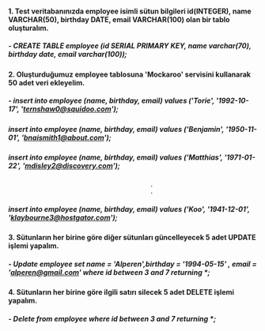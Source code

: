 
#### 1. Test veritabanınızda employee isimli sütun bilgileri id(INTEGER), name VARCHAR(50), birthday DATE, email VARCHAR(100) olan bir tablo oluşturalım.
 ##### -   CREATE TABLE employee (id SERIAL PRIMARY KEY, name varchar(70), birthday date, email varchar(100));
 
#### 2. Oluşturduğumuz employee tablosuna 'Mockaroo' servisini kullanarak 50 adet veri ekleyelim.
 #####  - insert into employee (name, birthday, email) values ('Torie', '1992-10-17', 'ternshaw0@squidoo.com');
 #####    insert into employee (name, birthday, email) values ('Benjamin', '1950-11-01', 'bnaismith1@about.com');
 #####    insert into employee (name, birthday, email) values ('Matthias', '1971-01-22', 'mdisley2@discovery.com');
                                            .
                                            .
 #####    insert into employee (name, birthday, email) values ('Koo', '1941-12-01', 'klaybourne3@hostgator.com');
          
#### 3. Sütunların her birine göre diğer sütunları güncelleyecek 5 adet UPDATE işlemi yapalım.
 #####  - Update employee set name = 'Alperen',birthday = '1994-05-15' , email = 'alperen@gmail.com' where id between 3 and 7 returning *;
    
#### 4. Sütunların her birine göre ilgili satırı silecek 5 adet DELETE işlemi yapalım.
 #####  - Delete from employee where id between 3 and 7 returning *;
 
 
 
 


